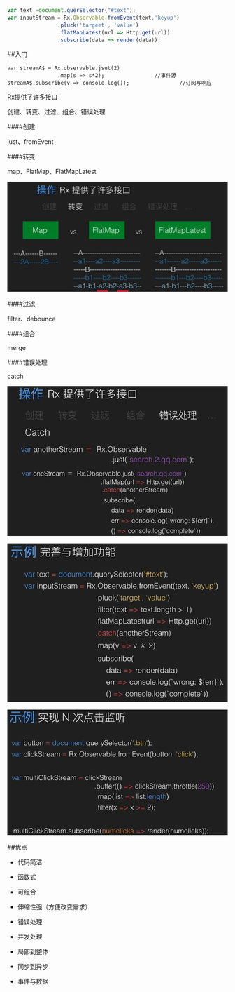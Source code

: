 ```js
var text =document.querSelector("#text");
var inputStream = Rx.Observable.fromEvent(text,'keyup')
                .pluck('targeet', 'value')
                .flatMapLatest(url => Http.get(url))
                .subscribe(data => render(data));
```


##入门

```
var streamA$ = Rx.observable.jsut(2)
                .map(s => s*2);                //事件源 
streamA$.subscribe(v => console.log());                //订阅与响应 
```

Rx提供了许多接口

创建、转变、过滤、组合、错误处理



####创建

just、fromEvent


####转变

map、FlatMap、FlatMapLatest

![](/assets/360截图20171207104022918.jpg)


####过滤

filter、debounce


####组合

merge



####错误处理

catch

![](/assets/360截图20171207104451166.jpg)


![](/assets/360截图20171207104759790.jpg)


![](/assets/360截图20171207105127761.jpg)




##优点

- 代码简洁

- 函数式

- 可组合

- 伸缩性强（方便改变需求）

- 错误处理

- 并发处理

- 局部到整体

- 同步到异步

- 事件与数据







